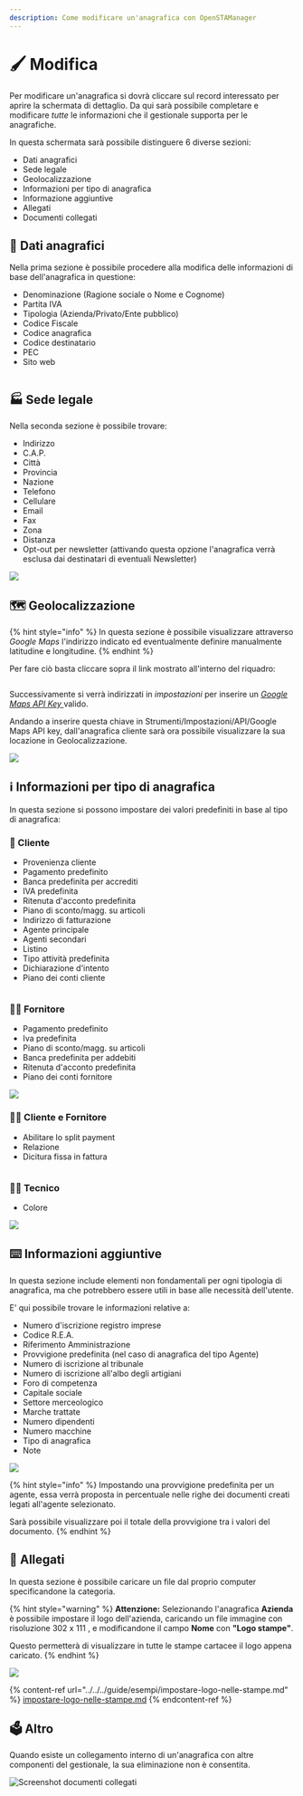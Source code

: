 ```yaml
---
description: Come modificare un'anagrafica con OpenSTAManager
---
```


# 🖌 Modifica

Per modificare un'anagrafica si dovrà cliccare sul record interessato per aprire la schermata di dettaglio. Da qui sarà possibile completare e modificare _tutte_ le informazioni che il gestionale supporta per le anagrafiche.

In questa schermata sarà possibile distinguere 6 diverse sezioni:

* Dati anagrafici
* Sede legale
* Geolocalizzazione
* Informazioni per tipo di anagrafica
* Informazione aggiuntive
* Allegati
* Documenti collegati

## 👦 Dati anagrafici

Nella prima sezione è possibile procedere alla modifica delle informazioni di base dell'anagrafica in questione:

* Denominazione (Ragione sociale o Nome e Cognome)
* Partita IVA
* Tipologia (Azienda/Privato/Ente pubblico)
* Codice Fiscale
* Codice anagrafica
* Codice destinatario
* PEC
* Sito web

<figure><img src="../../../.gitbook/assets/immagine (117).png" alt=""><figcaption></figcaption></figure>

## 🏭 Sede legale

Nella seconda sezione è possibile trovare:

* Indirizzo
* C.A.P.
* Città
* Provincia
* Nazione
* Telefono
* Cellulare
* Email
* Fax
* Zona
* Distanza
* Opt-out per newsletter (attivando questa opzione l'anagrafica verrà esclusa dai destinatari di eventuali Newsletter)

![](<../../../.gitbook/assets/immagine (379).png>)

## 🗺️ Geolocalizzazione

{% hint style="info" %}
In questa sezione è possibile visualizzare attraverso _Google Maps_ l'indirizzo indicato ed eventualmente definire manualmente latitudine e longitudine.
{% endhint %}

Per fare ciò basta cliccare sopra il link mostrato all'interno del riquadro:

<figure><img src="../../../.gitbook/assets/immagine (269).png" alt=""><figcaption></figcaption></figure>

Successivamente si verrà indirizzati in _impostazioni_ per inserire un [_Google Maps API Key_ ](../../../configurazioni/configurazione-google-maps-api-key.md)valido.

Andando a inserire questa chiave in Strumenti/Impostazioni/API/Google Maps API key, dall'anagrafica cliente sarà ora possibile visualizzare la sua locazione in Geolocalizzazione.

![](<../../../.gitbook/assets/image (560).png>)

## ℹ️ Informazioni per tipo di anagrafica

In questa sezione si possono impostare dei valori predefiniti in base al tipo di anagrafica:

### 👨 Cliente

* Provenienza cliente
* Pagamento predefinito
* Banca predefinita per accrediti
* IVA predefinita
* Ritenuta d'acconto predefinita
* Piano di sconto/magg. su articoli
* Indirizzo di fatturazione
* Agente principale
* Agenti secondari
* Listino
* Tipo attività predefinita
* Dichiarazione d'intento
* Piano dei conti cliente

<figure><img src="../../../.gitbook/assets/immagine (138).png" alt=""><figcaption></figcaption></figure>

### 💁‍♂️ Fornitore

* Pagamento predefinito
* Iva predefinita
* Piano di sconto/magg. su articoli
* Banca predefinita per addebiti
* Ritenuta d'acconto predefinita
* Piano dei conti fornitore

![](<../../../.gitbook/assets/immagine (96).png>)

### 🧑‍💼 Cliente e Fornitore

* Abilitare lo split payment
* Relazione
* Dicitura fissa in fattura

<figure><img src="../../../.gitbook/assets/immagine (104).png" alt=""><figcaption></figcaption></figure>

### 🧑‍🔧 Tecnico

* Colore

![](https://firebasestorage.googleapis.com/v0/b/gitbook-x-prod.appspot.com/o/spaces%2F-LZJeLg23eVDvrCv74U7-887967055%2Fuploads%2FgBkRUQGtr08yMCBhTgsA%2Ffile.png?alt=media)

## ⌨️ Informazioni aggiuntive

In questa sezione include elementi non fondamentali per ogni tipologia di anagrafica, ma che potrebbero essere utili in base alle necessità dell'utente.

E' qui possibile trovare le informazioni relative a:

* Numero d'iscrizione registro imprese
* Codice R.E.A.
* Riferimento Amministrazione
* Provvigione predefinita (nel caso di anagrafica del tipo Agente)
* Numero di iscrizione al tribunale
* Numero di iscrizione all'albo degli artigiani
* Foro di competenza
* Capitale sociale
* Settore merceologico
* Marche trattate
* Numero dipendenti
* Numero macchine
* Tipo di anagrafica
* Note

![](<../../../.gitbook/assets/immagine (79).png>)

{% hint style="info" %}
Impostando una provvigione predefinita per un agente, essa verrà proposta in percentuale nelle righe dei documenti creati legati all'agente selezionato.&#x20;

Sarà possibile visualizzare poi il totale della provvigione tra i valori del documento.
{% endhint %}

## 🛄 Allegati

In questa sezione è possibile caricare un file dal proprio computer specificandone la categoria.

{% hint style="warning" %}
**Attenzione:** Selezionando l'anagrafica **Azienda** è possibile impostare il logo dell'azienda, caricando un file immagine con risoluzione 302 x 111 , e modificandone il campo **Nome** con **"Logo stampe"**.

Questo permetterà di visualizzare in tutte le stampe cartacee il logo appena caricato.
{% endhint %}

![](<../../../.gitbook/assets/immagine (289).png>)

{% content-ref url="../../../guide/esempi/impostare-logo-nelle-stampe.md" %}
[impostare-logo-nelle-stampe.md](../../../guide/esempi/impostare-logo-nelle-stampe.md)
{% endcontent-ref %}

## 🗳️ Altro

Quando esiste un collegamento interno di un'anagrafica con altre componenti del gestionale, la sua eliminazione non è consentita.

![Screenshot documenti collegati](../../../.gitbook/assets/DocCollegati.PNG)

